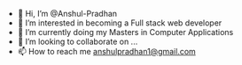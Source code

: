 - 👋 Hi, I’m @Anshul-Pradhan
- 👀 I’m interested in becoming a Full stack web developer  
- 🌱 I’m currently doing my Masters in Computer Applications 
- 💞️ I’m looking to collaborate on ...
- 📫 How to reach me anshulpradhan1@gmail.com

<!---
Anshul-Pradhan/Anshul-Pradhan is a ✨ special ✨ repository because its `README.md` (this file) appears on your GitHub profile.
You can click the Preview link to take a look at your changes.
--->
